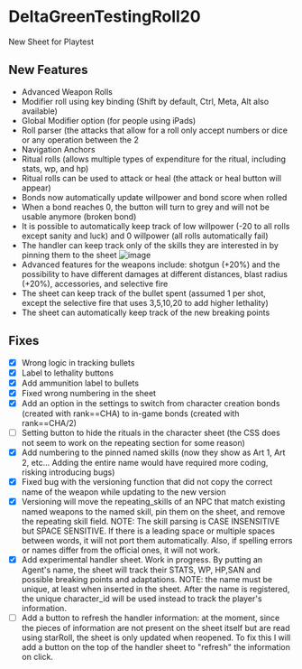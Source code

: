 # DeltaGreenTestingRoll20
New Sheet for Playtest

## New Features

- Advanced Weapon Rolls
- Modifier roll using key binding (Shift by default, Ctrl, Meta, Alt also available)
- Global Modifier option (for people using iPads)
- Roll parser (the attacks that allow for a roll only accept numbers or dice or any operation between the 2
- Navigation Anchors
- Ritual rolls (allows multiple types of expenditure for the ritual, including stats, wp, and hp)
- Ritual rolls can be used to attack or heal (the attack or heal button will appear)
- Bonds now automatically update willpower and bond score when rolled
- When a bond reaches 0, the button will turn to grey and will not be usable anymore (broken bond)
- It is possible to automatically keep track of low willpower (-20 to all rolls except sanity and luck) and 0 willpower (all rolls automatically fail)
- The handler can keep track only of the skills they are interested in by pinning them to the sheet
![image](https://github.com/user-attachments/assets/53ff29e9-3fa0-4a6c-9f99-4c752dee5aab)
- Advanced features for the weapons include: shotgun (+20%) and the possibility to have different damages at different distances, blast radius (+20%), accessories, and selective fire
- The sheet can keep track of the bullet spent (assumed 1 per shot, except the selective fire that uses 3,5,10,20 to add higher lethality)
- The sheet can automatically keep track of the new breaking points

## Fixes
- [x] Wrong logic in tracking bullets
- [x] Label to lethality buttons
- [x] Add ammunition label to bullets
- [x] Fixed wrong numbering in the sheet
- [x] Add an option in the settings to switch from character creation bonds (created with rank==CHA) to in-game bonds (created with rank==CHA/2)
- [ ] Setting button to hide the rituals in the character sheet (the CSS does not seem to work on the repeating section for some reason)
- [x] Add numbering to the pinned named skills (now they show as Art 1, Art 2, etc... Adding the entire name would have required more coding, risking introducing bugs)
- [x] Fixed bug with the versioning function that did not copy the correct name of the weapon while updating to the new version
- [x] Versioning will move the repeating_skills of an NPC that match existing named weapons to the named skill, pin them on the sheet, and remove the repeating skill field. NOTE: The skill parsing is CASE INSENSITIVE but SPACE SENSITIVE. If there is a leading space or multiple spaces between words, it will not port them automatically. Also, if spelling errors or names differ from the official ones, it will not work.
- [x] Add experimental handler sheet. Work in progress. By putting an Agent's name, the sheet will track their STATS, WP, HP,SAN and possible breaking points and adaptations. NOTE: the name must be unique, at least when inserted in the sheet. After the name is registered, the unique character_id will be used instead to track the player's information.
- [ ] Add a button to refresh the handler information: at the moment, since the pieces of information are not present on the sheet itself but are read using starRoll, the sheet is only updated when reopened. To fix this I will add a button on the top of the handler sheet to "refresh" the information on click.
